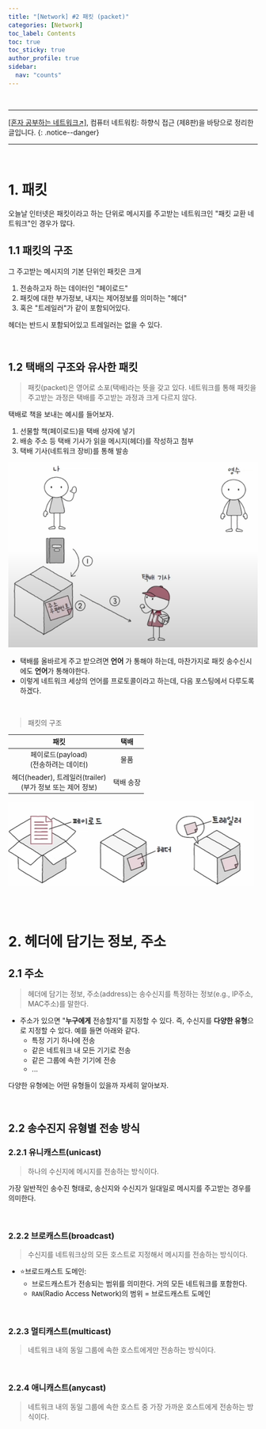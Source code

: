 ```yaml
---
title: "[Network] #2 패킷 (packet)"
categories: [Network]
toc_label: Contents
toc: true
toc_sticky: true
author_profile: true
sidebar:
  nav: "counts"
---
```


<br>

---

[[혼자 공부하는 네트워크↗️]](https://www.youtube.com/watch?v=c62qssA4hYI&list=PLYH7OjNUOWLVwdRF6_QmJVR4cQdMp0SU1&index=1), 컴퓨터 네트워킹: 하향식 접근 (제8판)을 바탕으로 정리한 글입니다.
{: .notice--danger}

---

<br>

# 1. 패킷

오늘날 인터넷은 패킷이라고 하는 단위로 메시지를 주고받는 네트워크인 "패킷 교환 네트워크"인 경우가 많다.

## 1.1 패킷의 구조

그 주고받는 메시지의 기본 단위인 패킷은 크게

1. 전송하고자 하는 데이터인 "페이로드"
2. 패킷에 대한 부가정보, 내지는 제어정보를 의미하는 "헤더"
3. 혹은 "트레일러"가 같이 포함되어있다.

헤더는 반드시 포함되어있고 트레일러는 없을 수 있다.

<br>

## 1.2 택배의 구조와 유사한 패킷

> 패킷(packet)은 영어로 소포(택배)라는 뜻을 갖고 있다. 네트워크를 통해 패킷을 주고받는 과정은 택배를 주고받는 과정과 크게 다르지 않다.

택배로 책을 보내는 예시를 들어보자.

1. 선물할 책(페이로드)을 택배 상자에 넣기
2. 배송 주소 등 택배 기사가 읽을 메시지(헤더)를 작성하고 첨부
3. 택배 기사(네트워크 장비)를 통해 발송

![](/assets/images/2024/2024-10-05-15-17-31.png)

- 택배를 올바르게 주고 받으려면 **언어** 가 통해야 하는데, 마찬가지로 패킷 송수신시에도 **언어**가 통해야한다.
- 이렇게 네트워크 세상의 언어를 프로토콜이라고 하는데, 다음 포스팅에서 다루도록 하겠다.

<br>

> 패킷의 구조

|                             패킷                              |   택배    |
| :-----------------------------------------------------------: | :-------: |
|           페이로드(payload)<br>(전송하려는 데이터)            |   물품    |
| 헤더(header), 트레일러(trailer)<br>(부가 정보 또는 제어 정보) | 택배 송장 |

![](/assets/images/2024/2024-10-04-16-47-35.png)

<br><br>

# 2. 헤더에 담기는 정보, 주소

## 2.1 주소

> 헤더에 담기는 정보, 주소(address)는 송수신지를 특정하는 정보(e.g., IP주소, MAC주소)를 말한다.

- 주소가 있으면 "**누구에게** 전송할지"를 지정할 수 있다. 즉, 수신지를 **다양한 유형**으로 지정할 수 있다. 예를 들면 아래와 같다.
  - 특정 기기 하나에 전송
  - 같은 네트워크 내 모든 기기로 전송
  - 같은 그룹에 속한 기기에 전송
  - ...

다양한 유형에는 어떤 유형들이 있을까 자세히 알아보자.

<br>

## 2.2 송수진지 유형별 전송 방식

### 2.2.1 유니캐스트(unicast)

> 하나의 수신지에 메시지를 전송하는 방식이다.

가장 일반적인 송수진 형태로, 송신지와 수신지가 일대일로 메시지를 주고받는 경우를 의미한다.

<br>

### 2.2.2 브로캐스트(broadcast)

> 수신지를 네트워크상의 모든 호스트로 지정해서 메시지를 전송하는 방식이다.

- ⭐브로드캐스트 도메인:
  - 브로드캐스트가 전송되는 범위를 의미한다. 거의 모든 네트워크를 포함한다.
  - `RAN`(Radio Access Network)의 범위 = 브로드캐스트 도메인

<br>

### 2.2.3 멀티캐스트(multicast)

> 네트워크 내의 동일 그룹에 속한 호스트에게만 전송하는 방식이다.

<br>

### 2.2.4 애니캐스트(anycast)

> 네트워크 내의 동일 그룹에 속한 호스트 중 가장 가까운 호스트에게 전송하는 방식이다.

<br>
